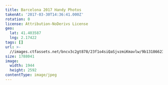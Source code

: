 ```yaml
---
title: Barcelona 2017 Handy Photos
takenAt: '2017-03-30T14:36:41.000Z'
rotation: 0
license: Attribution-NoDerivs License
geo:
  lat: 41.403587
  lng: 2.17422
tags: []
url: >-
  //images.ctfassets.net/bncv3c2gt878/23f1o4siQaSjvzmiKmavlw/9b13186623c1589830adbd5882f18b8b/barcelona-2017-handy-photos_33293165083_o
size: 1788041
image:
  width: 1944
  height: 2592
contentType: image/jpeg
---
```


